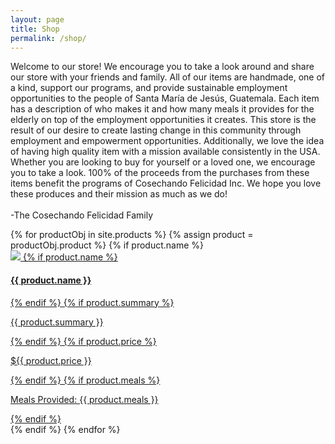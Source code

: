 ```yaml
---
layout: page
title: Shop
permalink: /shop/
---
```


<p>Welcome to our store! We encourage you to take a look around and share our store with your friends and family. All of our items are handmade, one of a kind, support our programs, and provide sustainable employment opportunities to the people of Santa María de Jesús, Guatemala. Each item has a description of who makes it and how many meals it provides for the elderly on top of the employment opportunities it creates. This store is the result of our desire to create lasting change in this community through employment and empowerment opportunities. Additionally, we love the idea of having high quality item with a mission available consistently in the USA. Whether you are looking to buy for yourself or a loved one, we encourage you to take a look. 100% of the proceeds from the purchases from these items benefit the programs of Cosechando Felicidad Inc. We hope you love these produces and their mission as much as we do!
<br><br>-The Cosechando Felicidad Family</p>

<div class="container product-container row">
{% for productObj in site.products %}
{% assign product = productObj.product %}
{% if product.name %}

<div class="product col-sm-4 col-md-3">
    <a href="{{ productObj.url }}">
    <div class="border">
        <img src="{{ site.url }}/images/products/{{ product.img }}">
        {% if product.name %}<h4 class="product-title">{{ product.name }}</h4>{% endif %}
        {% if product.summary %}<p class="product-summary">{{ product.summary }}</p>{% endif %}
        {% if product.price %}<p class="product-price">${{ product.price }}</p>{% endif %}
        {% if product.meals %}<p class="product-meals">Meals Provided: {{ product.meals }}</p>{% endif %}
    </div>
    </a>
</div>
{% endif %}
{% endfor %}
</div>